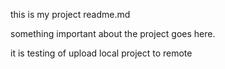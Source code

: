 this is my project readme.md

something important about the project goes here.

it is testing of upload local project to remote